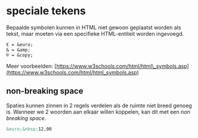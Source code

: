 # speciale tekens

Bepaalde symbolen kunnen in HTML niet gewoon geplaatst worden als tekst, maar moeten via een specifieke HTML-entiteit worden ingevoegd.

```markup
€ = &euro;
& = &amp;
© = &copy;
```

Meer voorbeelden: [https://www.w3schools.com/html/html\_symbols.asp](https://www.w3schools.com/html/html_symbols.asp)

## non-breaking space

Spaties kunnen zinnen in 2 regels verdelen als de ruimte niet breed genoeg is. Wanneer we 2 woorden aan elkaar willen koppelen, kan dit met een _non breaking space_.

```html
&euro;&nbsp;12,00
```
